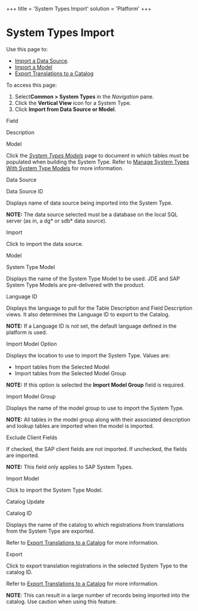 +++
title = 'System Types Import'
solution = 'Platform'
+++

# System Types Import

<div class="use">

Use this page to:

  - [Import a Data Source](../Use_Cases/Import_a_Data_Source.htm).
  - [Import a Model](../Use_Cases/Import%20a%20Model.htm)
  - [Export Translations to a
    Catalog](../Use_Cases/Export_Translations_to_a_Catalog.htm)

</div>

To access this page:

1.  Select<span style="font-weight: bold;">Common \> System Types</span>
    in the <span style="font-style: italic;">Navigation</span> pane.
2.  Click the <span style="font-weight: bold;">Vertical View</span> icon
    for a System Type.
3.  Click <span style="font-weight: bold;">Import from Data Source or
    Model</span>.

Field

Description

Model

Click the *[System Types Models](System_Types_Models_H.htm)* page to
document in which tables must be populated when building the System
Type. Refer to [Manage System Types With System Type
Models](../Use_Cases/Manage_System_Types_with_System_Type_Models.htm)
for more information.

Data Source

Data Source ID

Displays name of data source being imported into the System Type.

**NOTE:** The data source selected must be a database on the local SQL
server (as in, a dg\* or sdb\* data source).

Import

Click to import the data source.

Model

System Type Model

Displays the name of the System Type Model to be used. JDE and SAP
System Type Models are pre-delivered with the product.

Language ID

Displays the language to pull for the Table Description and Field
Description views. It also determines the Language ID to export to the
Catalog.

**NOTE:** If a Language ID is not set, the default language defined in
the platform is used.

Import Model Option

Displays the location to use to import the System Type. Values are:

  - Import tables from the Selected Model
  - Import tables from the Selected Model Group

**NOTE:** If this option is selected the **Import Model Group** field is
required.

Import Model Group

Displays the name of the model group to use to import the System Type.

**NOTE:** All tables in the model group along with their associated
description and lookup tables are imported when the model is imported.

Exclude Client Fields

If checked, the SAP client fields are not imported. If unchecked, the
fields are imported.

**NOTE:** This field only applies to SAP System Types.

Import Model

Click to import the System Type Model.

Catalog Update

Catalog ID

Displays the name of the catalog to which registrations from
translations from the System Type are exported.

Refer to [Export Translations to a
Catalog](../Use_Cases/Export_Translations_to_a_Catalog.htm) for more
information.

Export

Click to export translation registrations in the selected System Type to
the catalog ID.

Refer to [Export Translations to a
Catalog](../Use_Cases/Export_Translations_to_a_Catalog.htm) for more
information.

**NOTE**: This can result in a large number of records being imported
into the catalog. Use caution when using this feature.
